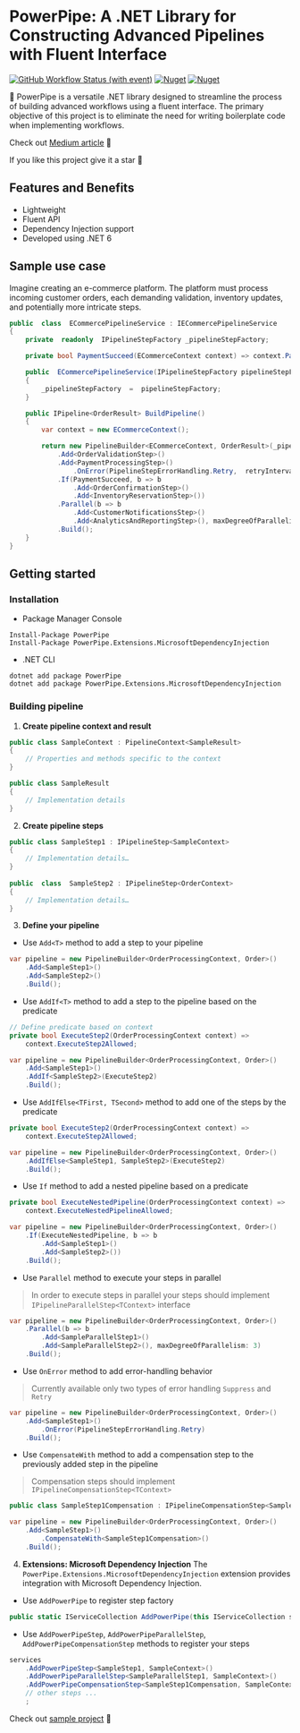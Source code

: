 
# PowerPipe: A .NET Library for Constructing Advanced Pipelines with Fluent Interface

[![GitHub Workflow Status (with event)](https://img.shields.io/github/actions/workflow/status/mvSapphire/PowerPipe/build.yml)](https://github.com/mvSapphire/PowerPipe/actions)
[![Nuget](https://img.shields.io/nuget/v/PowerPipe)](https://www.nuget.org/packages/PowerPipe)
[![Nuget](https://img.shields.io/nuget/dt/PowerPipe)](https://www.nuget.org/stats/packages/PowerPipe?groupby=Version)

🚀 PowerPipe is a versatile .NET library designed to streamline the process of building advanced workflows using a fluent interface. The primary objective of this project is to eliminate the need for writing boilerplate code when implementing workflows.

Check out [Medium article](https://medium.com/@m.vorchakov97/from-chaos-to-clarity-enhance-data-processing-with-powerpipe-in-net-262ac34a4923) 👀

If you like this project give it a star 🌟

## Features and Benefits

- Lightweight
- Fluent API
- Dependency Injection support
- Developed using .NET 6

## Sample use case

Imagine creating an e-commerce platform. The platform must process incoming customer orders, each demanding validation, inventory updates, and potentially more intricate steps.

```csharp
public  class  ECommercePipelineService : IECommercePipelineService
{
    private  readonly  IPipelineStepFactory _pipelineStepFactory;

    private bool PaymentSucceed(ECommerceContext context) => context.PaymentResult.Status is PaymentStatus.Success;

    public  ECommercePipelineService(IPipelineStepFactory pipelineStepFactory)
    {
        _pipelineStepFactory  =  pipelineStepFactory;
    }

    public IPipeline<OrderResult> BuildPipeline()
    {
        var context = new ECommerceContext();

        return new PipelineBuilder<ECommerceContext, OrderResult>(_pipelineStepFactory, context)
            .Add<OrderValidationStep>()
            .Add<PaymentProcessingStep>()
                .OnError(PipelineStepErrorHandling.Retry,  retryInterval:  TimeSpan.FromSeconds(2), maxRetryCount: 2)
            .If(PaymentSucceed, b => b
                .Add<OrderConfirmationStep>()
                .Add<InventoryReservationStep>())
            .Parallel(b => b
                .Add<CustomerNotificationsStep>()
                .Add<AnalyticsAndReportingStep>(), maxDegreeOfParallelism: 2)
            .Build();
    }
}
```

## Getting started

### Installation

- Package Manager Console
```
Install-Package PowerPipe
Install-Package PowerPipe.Extensions.MicrosoftDependencyInjection
```

- .NET CLI
```
dotnet add package PowerPipe
dotnet add package PowerPipe.Extensions.MicrosoftDependencyInjection
```

###  Building pipeline

1. **Create pipeline context and result**

```csharp
public class SampleContext : PipelineContext<SampleResult>  
{  
	// Properties and methods specific to the context  
}

public class SampleResult
{
	// Implementation details
}
```

2. **Create pipeline steps**

```csharp
public class SampleStep1 : IPipelineStep<SampleContext>  
{  
	// Implementation details…
}
  
public  class  SampleStep2 : IPipelineStep<OrderContext>  
{  
	// Implementation details…
}
```

3. **Define your pipeline**

- Use `Add<T>` method to add a step to your pipeline

```csharp
var pipeline = new PipelineBuilder<OrderProcessingContext, Order>()
	.Add<SampleStep1>()
	.Add<SampleStep2>()
	.Build();
```

- Use `AddIf<T>` method to add a step to the pipeline based on the predicate 

```csharp
// Define predicate based on context
private bool ExecuteStep2(OrderProcessingContext context) =>
	context.ExecuteStep2Allowed;

var pipeline = new PipelineBuilder<OrderProcessingContext, Order>()
	.Add<SampleStep1>()
	.AddIf<SampleStep2>(ExecuteStep2) 
	.Build();
```

- Use `AddIfElse<TFirst, TSecond>` method to add one of the steps by the predicate

```csharp
private bool ExecuteStep2(OrderProcessingContext context) =>
	context.ExecuteStep2Allowed;

var pipeline = new PipelineBuilder<OrderProcessingContext, Order>()
	.AddIfElse<SampleStep1, SampleStep2>(ExecuteStep2) 
	.Build();
```

- Use `If` method to add a nested pipeline based on a predicate

```csharp
private bool ExecuteNestedPipeline(OrderProcessingContext context) =>
	context.ExecuteNestedPipelineAllowed;

var pipeline = new PipelineBuilder<OrderProcessingContext, Order>()
	.If(ExecuteNestedPipeline, b => b
		.Add<SampleStep1>()
		.Add<SampleStep2>())
	.Build();
```

- Use `Parallel` method to execute your steps in parallel

> In order to execute steps in parallel your steps should implement `IPipelineParallelStep<TContext>` interface

```csharp
var pipeline = new PipelineBuilder<OrderProcessingContext, Order>()
	.Parallel(b => b  
		.Add<SampleParallelStep1>()
		.Add<SampleParallelStep2>(), maxDegreeOfParallelism: 3)
	.Build();
```

- Use `OnError` method to add error-handling behavior

> Currently available only two types of error handling `Suppress` and `Retry`

```csharp
var pipeline = new PipelineBuilder<OrderProcessingContext, Order>()
	.Add<SampleStep1>()
		.OnError(PipelineStepErrorHandling.Retry)
	.Build();
```

- Use `CompensateWith` method to add a compensation step to the previously added step in the pipeline

> Compensation steps should implement `IPipelineCompensationStep<TContext>`

```csharp
public class SampleStep1Compensation : IPipelineCompensationStep<SampleContext> {}

var pipeline = new PipelineBuilder<OrderProcessingContext, Order>()
	.Add<SampleStep1>()
		.CompensateWith<SampleStep1Compensation>()
	.Build();
```

4. **Extensions: Microsoft Dependency Injection**
The `PowerPipe.Extensions.MicrosoftDependencyInjection` extension provides integration with Microsoft Dependency Injection.

- Use `AddPowerPipe` to register step factory

```csharp
public static IServiceCollection AddPowerPipe(this IServiceCollection serviceCollection)
```

- Use `AddPowerPipeStep`, `AddPowerPipeParallelStep`, `AddPowerPipeCompensationStep` methods to register your steps

```csharp
services  
	.AddPowerPipeStep<SampleStep1, SampleContext>()
	.AddPowerPipeParallelStep<SampleParallelStep1, SampleContext>()
	.AddPowerPipeCompensationStep<SampleStep1Compensation, SampleContext>()
	// other steps ...  
	;
```

Check out [sample project](samples/PowerPipe.Sample) 👀
